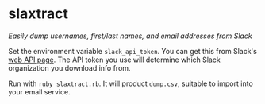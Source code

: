 # slaxtract
*Easily dump usernames, first/last names, and email addresses from Slack*

Set the environment variable `slack_api_token`. You can get this from Slack's [web API page](api.slack.com/web).
The API token you use will determine which Slack organization you download info from.

Run with `ruby slaxtract.rb`. It will product `dump.csv`, suitable to import into your email service.
